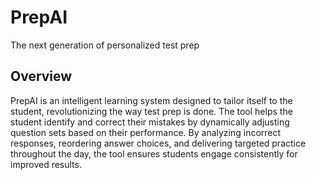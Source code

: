 # PrepAI
The next generation of personalized test prep

## Overview
PrepAI is an intelligent learning system designed to tailor itself to the student, revolutionizing the way test prep is done. The tool helps the student identify and correct their mistakes by dynamically adjusting question sets based on their performance. By analyzing incorrect responses, reordering answer choices, and delivering targeted practice throughout the day, the tool ensures students engage consistently for improved results.